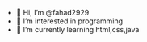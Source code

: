 - 👋 Hi, I’m @fahad2929
- 👀 I’m interested in programming
- 🌱 I’m currently learning html,css,java

<!---
fahad2929/fahad2929 is a ✨ special ✨ repository because its `README.md` (this file) appears on your GitHub profile.
You can click the Preview link to take a look at your changes.
--->
